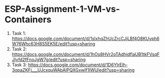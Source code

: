 # ESP-Assignment-1-VM-vs-Containers

1. Task 1: https://docs.google.com/document/d/1sIxhqZhUcZrcCJjLBf4O8KUyph6W76Whc63H8S5EK5E/edit?usp=sharing
2. Task 2: https://docs.google.com/document/d/1hOs8HVr2oTAdhidflaUB1tkFVsqFJIyfd2fFnoJgW7g/edit?usp=sharing
3. Task 3: https://docs.google.com/document/d/1D6YlrElh-3opaZKFj___UJcxquWAbAlPQXGxwIf1IWU/edit?usp=sharing
